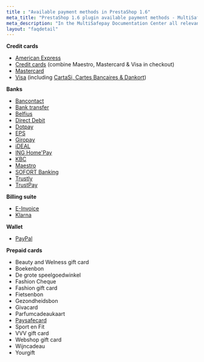 ```yaml
---
title : "Available payment methods in PrestaShop 1.6"
meta_title: "PrestaShop 1.6 plugin available payment methods - MultiSafepay Documentation Center"
meta_description: "In the MultiSafepay Documentation Center all relevant information regarding our Plugins and API. As well as Support pages for Payment Method, Tools and General Questions. You can also find the contact details of our Support Team and Integration Team."
layout: "faqdetail"
---
```

__Credit cards__

+ [American Express](/payment-methods/creditcards/)
+ [Credit cards](/payment-methods/creditcards/) (combine Maestro, Mastercard & Visa in checkout)
+ [Mastercard](/payment-methods/creditcards/)
+ [Visa](/payment-methods/creditcards/) (including [CartaSi, Cartes Bancaires & Dankort](/payment-methods/branded-credit-cards/#cartasi-what-is-it))

__Banks__

+ [Bancontact](/payment-methods/bancontact/)
+ [Bank transfer](/payment-methods/bank-transfer/)
+ [Belfius](/payment-methods/belfius/)
+ [Direct Debit](/payment-methods/direct-debit/)
+ [Dotpay](/payment-methods/dotpay/)
+ [EPS](/payment-methods/eps/)
+ [Giropay](/payment-methods/giropay/)
+ [iDEAL](/payment-methods/ideal/)
+ [ING Home'Pay](/payment-methods/ing-home-pay/)
+ [KBC](/payment-methods/kbc/)
+ [Maestro](/payment-methods/maestro/)
+ [SOFORT Banking](/payment-methods/sofort-banking/)
+ [Trustly](/payment-methods/trustly/)
+ [TrustPay](/payment-methods/trustpay/)

__Billing suite__

+ [E-Invoice](/payment-methods/e-invoicing/)
+ [Klarna](/payment-methods/klarna)

__Wallet__ 

+ [PayPal](/payment-methods/paypal/)


__Prepaid cards__ 

+ Beauty and Welness gift card
+ Boekenbon
+ De grote speelgoedwinkel
+ Fashion Cheque
+ Fashion gift card
+ Fietsenbon
+ Gezondheidsbon
+ Givacard
+ Parfumcadeaukaart
+ [Paysafecard](/payment-methods/paysafecard/)
+ Sport en Fit
+ VVV gift card
+ Webshop gift card
+ Wijncadeau
+ Yourgift